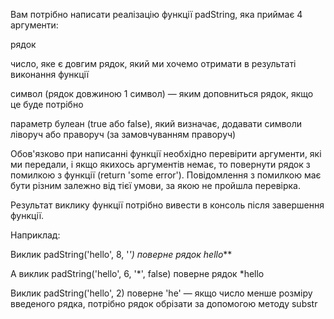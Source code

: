 Вам потрібно написати реалізацію функції padString, яка приймає 4 аргументи:

рядок

число, яке є довгим рядок, який ми хочемо отримати в результаті виконання функції

символ (рядок довжиною 1 символ) — яким доповниться рядок, якщо це буде потрібно

параметр булеан (true або false), який визначає, додавати символи ліворуч або праворуч (за замовчуванням праворуч)

Обов'язково при написанні функції необхідно перевірити аргументи, які ми передали, і якщо якихось аргументів немає, то повернути рядок з помилкою з функції (return 'some error'). Повідомлення з помилкою має бути різним залежно від тієї умови, за якою не пройшла перевірка.

Результат виклику функції потрібно вивести в консоль після завершення функції.

Наприклад:

Виклик padString('hello', 8, '*') поверне рядок hello***

А виклик padString('hello', 6, '*', false) поверне рядок *hello

Виклик padString('hello', 2) поверне 'he' — якщо число менше розміру введеного рядка, потрібно рядок обрізати за допомогою методу substr